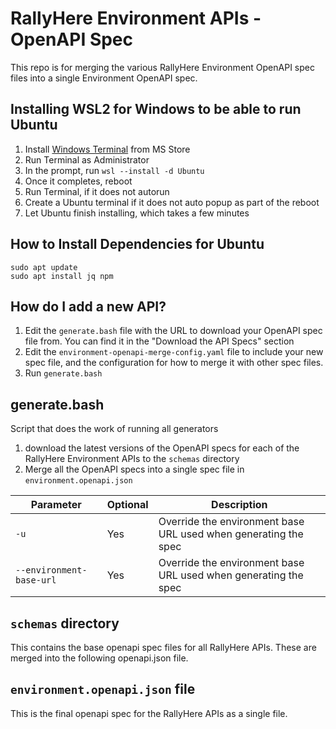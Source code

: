 # RallyHere Environment APIs - OpenAPI Spec

This repo is for merging the various RallyHere Environment OpenAPI spec files into a single Environment OpenAPI spec.

## Installing WSL2 for Windows to be able to run Ubuntu
1. Install [Windows Terminal](https://apps.microsoft.com/store/detail/windows-terminal/9N0DX20HK701?hl=en-us&gl=us&rtc=1) from MS Store
2. Run Terminal as Administrator
3. In the prompt, run `wsl --install -d Ubuntu`
4. Once it completes, reboot
5. Run Terminal, if it does not autorun
6. Create a Ubuntu terminal if it does not auto popup as part of the reboot
7. Let Ubuntu finish installing, which takes a few minutes

## How to Install Dependencies for Ubuntu
```
sudo apt update
sudo apt install jq npm
```

## How do I add a new API?
1. Edit the `generate.bash` file with the URL to download your OpenAPI spec file from.  You can find it in the "Download the API Specs" section
2. Edit the `environment-openapi-merge-config.yaml` file to include your new spec file, and the configuration for how to merge it with other spec files.
3. Run `generate.bash`

## generate.bash

Script that does the work of running all generators
1. download the latest versions of the OpenAPI specs for each of the RallyHere Environment APIs to the `schemas` directory
2. Merge all the OpenAPI specs into a single spec file in `environment.openapi.json`

| Parameter | Optional | Description |
| ---- | --- | --- |
| `-u` | Yes | Override the environment base URL used when generating the spec |
|  `--environment-base-url` | Yes | Override the environment base URL used when generating the spec |

## `schemas` directory

This contains the base openapi spec files for all RallyHere APIs.  These are merged into the following openapi.json file.

## `environment.openapi.json` file

This is the final openapi spec for the RallyHere APIs as a single file.
